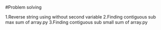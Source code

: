 #Problem solving


1.Reverse string using without second variable
2.Finding contiguous sub max sum of array.py 
3.Finding contiguous sub small sum of array.py
